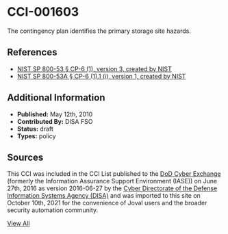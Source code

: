 # CCI-001603

The contingency plan identifies the primary storage site hazards.

## References ##

* [NIST SP 800-53 § CP-6 (1), version 3, created by NIST](http://csrc.nist.gov/publications/PubsSPs.html)
* [NIST SP 800-53A § CP-6 (1).1 (i), version 1, created by NIST](http://csrc.nist.gov/publications/PubsSPs.html)


## Additional Information ##

* **Published:** May 12th, 2010
* **Contributed By:** DISA FSO
* **Status:** draft
* **Types:** policy

## Sources ##

This CCI was included in the CCI List published to the [DoD Cyber Exchange](https://public.cyber.mil/stigs/cci/)
(formerly the Information Assurance Support Environment (IASE)) on June 27th, 2016 as version
2016-06-27 by the [Cyber Directorate of the Defense Information Systems Agency (DISA)](https://public.cyber.mil/about-cyber/)
and was imported to this site on October 10th, 2021 for the convenience of Joval users and the broader
security automation community.

[View All](../README.md)
